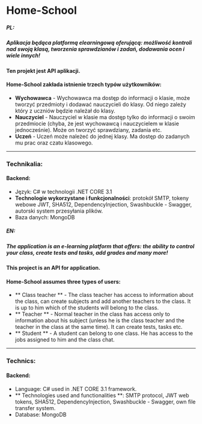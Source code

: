 # Home-School

##### PL:
##### Aplikacja będąca platformą elearningową oferującą: możliwość kontroli nad swoją klasą, tworzenia sprawdzianów i zadań, dodawania ocen i wiele innych!
#### Ten projekt jest API aplikacji. 

#### Home-School zakłada istnienie trzech typów użytkowników:
* **Wychowawca** - Wychowawca ma dostęp do informacji o klasie, może tworzyć przedmioty i dodawać nauczycieli do klasy. Od niego zależy który z uczniów będzie należał do klasy.
* **Nauczyciel** - Nauczyciel w klasie ma dostęp tylko do informacji o swoim przedmiocie (chyba, że jest wychowawcą i nauczycielem w klasie jednocześnie). Może on tworzyć sprawdziany, zadania etc.
* **Uczeń** - Uczeń może należeć do jednej klasy. Ma dostęp do zadanych mu prac oraz czatu klasowego.

------------

### Technikalia:
#### Backend:
* Język: C# w technologii .NET CORE 3.1
* **Technologie wykorzystane i funkcjonalności**: protokół SMTP, tokeny webowe JWT, SHA512, DependencyInjection, Swashbuckle - Swagger, autorski system przesyłania plików.
* Baza danych: MongoDB 



##### EN:
##### The application is an e-learning platform that offers: the ability to control your class, create tests and tasks, add grades and many more!
#### This project is an API for application.

#### Home-School assumes three types of users:
* ** Class teacher ** - The class teacher has access to information about the class, can create subjects and add another teachers to the class. It is up to him which of the students will belong to the class.
* ** Teacher ** - Normal teacher in the class has access only to information about his subject (unless he is the class teacher and the teacher in the class at the same time). It can create tests, tasks etc.
* ** Student ** - A student can belong to one class. He has access to the jobs assigned to him and the class chat.

------------

### Technics:
#### Backend:
* Language: C# used in .NET CORE 3.1 framework.
* ** Technologies used and functionalities **: SMTP protocol, JWT web tokens, SHA512, DependencyInjection, Swashbuckle - Swagger, own file transfer system.
* Database: MongoDB

